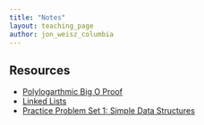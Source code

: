 ```yaml
---
title: "Notes"
layout: teaching_page
author: jon_weisz_columbia
---
```


Resources
----------
  * [Polylogarthmic Big O Proof](polylogarithmic_big_o_proof.html)
  * [Linked Lists](linked_lists.html)
  * [Practice Problem Set 1: Simple Data Structures](simple_struct_problems.html)
